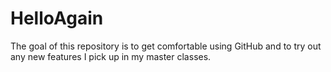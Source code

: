 # HelloAgain
The goal of this repository is to get comfortable using GitHub and to try out any new features I pick up in my master classes.
